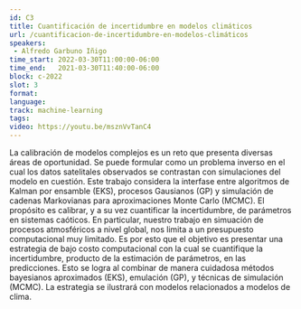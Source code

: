 ```yaml
---
id: C3
title: Cuantificación de incertidumbre en modelos climáticos
url: /cuantificacion-de-incertidumbre-en-modelos-climáticos
speakers:
 - Alfredo Garbuno Iñigo
time_start: 2022-03-30T11:00:00-06:00
time_end:   2021-03-30T11:40:00-06:00
block: c-2022
slot: 3
format: 
language: 
track: machine-learning
tags:
video: https://youtu.be/msznVvTanC4
---
```


La calibración de modelos complejos es un reto que presenta diversas áreas de oportunidad. Se puede formular como un problema inverso en el cual los datos satelitales observados se contrastan con simulaciones del modelo en cuestión. Este trabajo considera la interfase entre algoritmos de Kalman por ensamble (EKS), procesos Gausianos (GP) y simulación de cadenas Markovianas para aproximaciones Monte Carlo (MCMC). El propósito es calibrar, y a su vez cuantificar la incertidumbre, de parámetros en sistemas caóticos. En particular, nuestro trabajo en simuación de procesos atmosféricos a nivel global, nos limita a un presupuesto computacional muy limitado. Es por esto que el objetivo es presentar una estrategia de bajo costo computacional con la cual se cuantifique la incertidumbre, producto de la estimación de parámetros, en las predicciones. Esto se logra al combinar de manera cuidadosa métodos bayesianos aproximados (EKS), emulación (GP), y técnicas de simulación (MCMC). La estrategia se ilustrará con modelos relacionados a modelos de clima.


